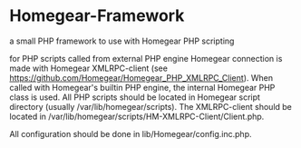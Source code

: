 # Homegear-Framework
a small PHP framework to use with Homegear PHP scripting

for PHP scripts called from external PHP engine Homegear connection is made with Homegear XMLRPC-client (see https://github.com/Homegear/Homegear_PHP_XMLRPC_Client). When called with Homegear's builtin PHP engine, the internal Homegear PHP class is used.
All PHP scripts should be located in Homegear script directory (usually /var/lib/homegear/scripts). 
The XMLRPC-client should be located in /var/lib/homegear/scripts/HM-XMLRPC-Client/Client.php.

All configuration should be done in lib/Homegear/config.inc.php.

